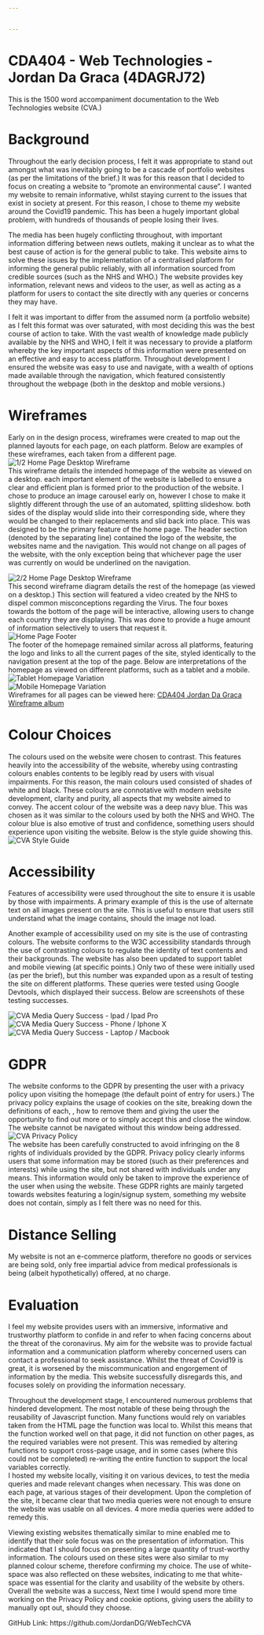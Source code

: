 ```yaml
---


---
```


<h1 id="cda404---web-technologies---jordan-da-graca-4dagrj72">CDA404 - Web Technologies - Jordan Da Graca (4DAGRJ72)</h1>
<p>This is the 1500 word accompaniment documentation to the Web Technologies website (CVA.)</p>
<h1 id="background">Background</h1>
<p>Throughout the early decision process, I felt it was appropriate to stand out amongst what was inevitably going to be a cascade of portfolio websites (as per the limitations of the brief.) It was for this reason that I decided to focus on creating a website to “promote an environmental cause”. I wanted my website to remain informative, whilst staying current to the issues that exist in society at present. For this reason, I chose to theme my website around the Covid19 pandemic. This has been a hugely important global problem, with hundreds of thousands of people losing their lives.</p>
<p>The media has been hugely conflicting throughout, with important information differing between news outlets, making it unclear as to what the best cause of action is for the general public to take. This website aims to solve these issues by the implementation of a centralised platform for informing the general public reliably, with all information sourced from credible sources (such as the NHS and WHO.) The website provides key information, relevant news and videos to the user, as well as acting as a platform for users to contact the site directly with any queries or concerns they may have.</p>
<p>I felt it was important to differ from the assumed norm (a portfolio website) as I felt this format was over saturated, with most deciding this was the best course of action to take. With the vast wealth of knowledge made publicly available by the NHS and WHO, I felt it was necessary to provide a platform whereby the key important aspects of this information were presented on an effective and easy to access platform. Throughout development I ensured the website was easy to use and navigate, with a wealth of options made available through the navigation, which featured consistently throughout the webpage (both in the desktop and moble versions.)</p>
<h1 id="wireframes">Wireframes</h1>
<p>Early on in the design process, wireframes were created to map out the planned layouts for each page, on each platform. Below are examples of these wireframes, each taken from a different page.<br>
<img src="https://i.imgur.com/c7W6cti.png" alt="1/2 Home Page Desktop Wireframe"><br>
This wireframe details the intended homepage of the website as viewed on a desktop. each important element of the website is labelled to ensure a clear and efficient plan is formed prior to the production of the website. I chose to produce an image carousel early on, however I chose to make it slightly different through the use of an automated, splitting slideshow. both sides of the display would slide into their corresponding side, where they would be changed to their replacements and slid back into place. This was designed to be the primary feature of the home page. The header section (denoted by the separating line) contained the logo of the website, the websites name and the navigation. This would not change on all pages of the website, with the only exception being that whichever page the user was currently on would be underlined on the navigation.</p>
<p><img src="https://i.imgur.com/QoxeY6j.png" alt="2/2 Home Page Desktop Wireframe"><br>
This second wireframe diagram details the rest of the homepage (as viewed on a desktop.) This section will featured a video created by the NHS to dispel common misconceptions regarding the Virus. The four boxes towards the bottom of the page will be interactive, allowing users to change each country they are displaying. This was done to provide a huge amount of information selectively to users that request it.<br>
<img src="https://i.imgur.com/V2csxZm.png" alt="Home Page Footer"><br>
The footer of the homepage remained similar across all platforms, featuring the logo and links to all the current pages of the site, styled identically to the navigation present at the top of the page. Below are interpretations of the homepage as viewed on different platforms, such as a tablet and a mobile.<br>
<img src="https://i.imgur.com/8xT62oV.png" alt="Tablet Homepage Variation"><br>
<img src="https://i.imgur.com/hOlAAxA.png" alt="Mobile Homepage Variation"><br>
Wireframes for all pages can be viewed here: <a href="https://imgur.com/a/hTeCfyC">CDA404 Jordan Da Graca Wireframe album</a></p>
<h1 id="colour-choices">Colour Choices</h1>
<p>The colours used on the website were chosen to contrast. This features heavily into the accessibility of the website, whereby using contrasting colours enables contents to be legibly read by users with visual impairments. For this reason, the main colours used consisted of shades of white and black. These colours are connotative with modern website development, clarity and purity, all aspects that my website aimed to convey. The accent colour of the website was a deep navy blue. This was chosen as it was similar to the colours used by both the NHS and WHO. The colour blue is also emotive of trust and confidence, something users should experience upon visiting the website. Below is the style guide showing this.<br>
<img src="https://i.imgur.com/JxXJAnv.png" alt="CVA Style Guide"></p>
<h1 id="accessibility">Accessibility</h1>
<p>Features of accessibility were used throughout the site to ensure it is usable by those with impairments. A primary example of this is the use of alternate text on all images present on the site. This is useful to ensure that users still understand what the image contains, should the image not load.</p>
<p>Another example of accessibility used on my site is the use of contrasting colours. The website conforms to the W3C accessibility standards through the use of contrasting colours to regulate the identity of text contents and their backgrounds. The website has also been updated to support tablet and mobile viewing (at specific points.) Only two of these were initially used (as per the brief), but this number was expanded upon as a result of testing the site on different platforms. These queries were tested using Google Devtools, which displayed their success. Below are screenshots of these testing successes.</p>
<img src="https://i.imgur.com/BdjfHAd.png" alt="CVA Media Query Success - Ipad / Ipad Pro"><br>
<img src="https://i.imgur.com/6mbh9ys.png" alt="CVA Media Query Success - Phone / Iphone X"><br>
<img src="https://i.imgur.com/XfephXQ.png" alt="CVA Media Query Success - Laptop / Macbook"><br>
<h1 id="gdpr">GDPR</h1>
<p>The website conforms to the GDPR by presenting the user with a privacy policy upon visiting the homepage (the default point of entry for users.) The privacy policy explains the usage of cookies on the site, breaking down the definitions of each, , how to remove them and giving the user the opportunity to find out more or to simply accept this and close the window. The website cannot be navigated without this window being addressed.  <img src="https://i.imgur.com/TRFSwyx.png" alt="CVA Privacy Policy"><br>
The website has been carefully constructed to avoid infringing on the 8 rights of individuals provided by the GDPR. Privacy policy clearly informs users that some information may be stored (such as their preferences and interests) while using the site, but not shared with individuals under any means. This information would only be taken to improve the experience of the user when using the website. These GDPR rights are mainly targeted towards websites featuring a login/signup system, something my website does not contain, simply as I felt there was no need for this.</p>
<h1 id="distance-selling">Distance Selling</h1>
<p>My website is not an e-commerce platform, therefore no goods or services are being sold, only free impartial advice from medical professionals is being (albeit hypothetically) offered, at no charge.</p>
<h1 id="evaluation">Evaluation</h1>
<p>I feel my website provides users with an immersive, informative and trustworthy platform to confide in and refer to when facing concerns about the threat of the coronavirus. My aim for the website was to provide factual information and a communication platform whereby concerned users can contact a professional to seek assistance. Whilst the threat of Covid19 is great, it is worsened by the miscommunication and engorgement of information by the media. This website successfully disregards this, and focuses solely on providing the information necessary.</p>
<p>Throughout the development stage, I encountered numerous problems that hindered development. The most notable of these being through the reusability of Javascript function. Many functions would rely on variables taken from the HTML page the function was local to. Whilst this means that the function worked well on that page, it did not function on other pages, as the required variables were not present. This was remedied by altering functions to support cross-page usage, and in some cases (where this could not be completed) re-writing the entire function to support the local variables correctly.<br>
I hosted my website locally, visiting it on various devices, to test the media queries and made relevant changes when necessary. This was done on each page, at various stages of their development. Upon the completion of the site, it became clear that two media queries were not enough to ensure the website was usable on all devices. 4 more media queries were added to remedy this.</p>
<p>Viewing existing websites thematically similar to mine enabled me to identify that their sole focus was on the presentation of information. This indicated that I should focus on presenting a large quantity of trust-worthy information. The colours used on these sites were also similar to my planned colour scheme, therefore confirming my choice. The use of white-space was also reflected on these websites, indicating to me that white-space was essential for the clarity and usability of the website by others. Overall the website was a success, Next time I would spend more time working on the Privacy Policy and cookie options, giving users the ability to manually opt out, should they choose.</p>
<p>GitHub Link: https://github.com/JordanDG/WebTechCVA</p>

